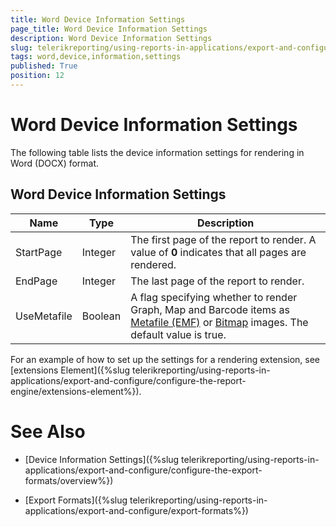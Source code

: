 ```yaml
---
title: Word Device Information Settings
page_title: Word Device Information Settings 
description: Word Device Information Settings
slug: telerikreporting/using-reports-in-applications/export-and-configure/configure-the-export-formats/word-device-information-settings
tags: word,device,information,settings
published: True
position: 12
---
```


# Word Device Information Settings



The following table lists the device information settings for rendering in Word (DOCX) format.

## Word Device Information Settings


| Name | Type | Description |
| ------ | ------ | ------ |
|StartPage|Integer|The first page of the report to render. A value of __0__ indicates that all pages are rendered.|
|EndPage|Integer|The last page of the report to render.|
|UseMetafile|Boolean|A flag specifying whether to render Graph, Map and Barcode items as  [Metafile (EMF)](http://msdn.microsoft.com/en-us/library/windows/desktop/ms536391(v=vs.85).aspx) or  [Bitmap](http://msdn.microsoft.com/en-us/library/windows/desktop/ms536393(v=vs.85).aspx) images. The default value is true.|


For an example of how to set up the settings for a rendering extension, see [extensions Element]({%slug telerikreporting/using-reports-in-applications/export-and-configure/configure-the-report-engine/extensions-element%}).         


# See Also


 

* [Device Information Settings]({%slug telerikreporting/using-reports-in-applications/export-and-configure/configure-the-export-formats/overview%})

 

* [Export Formats]({%slug telerikreporting/using-reports-in-applications/export-and-configure/export-formats%})

